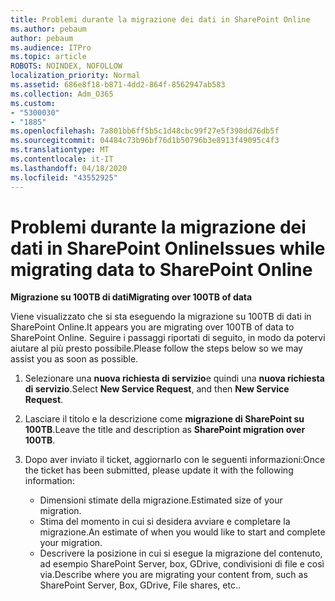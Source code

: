 ```yaml
---
title: Problemi durante la migrazione dei dati in SharePoint Online
ms.author: pebaum
author: pebaum
ms.audience: ITPro
ms.topic: article
ROBOTS: NOINDEX, NOFOLLOW
localization_priority: Normal
ms.assetid: 686e8f18-b871-4dd2-864f-8562947ab583
ms.collection: Adm_O365
ms.custom:
- "5300030"
- "1885"
ms.openlocfilehash: 7a801bb6ff5b5c1d48cbc99f27e5f398dd76db5f
ms.sourcegitcommit: 04484c73b96bf76d1b50796b3e8913f49095c4f3
ms.translationtype: MT
ms.contentlocale: it-IT
ms.lasthandoff: 04/18/2020
ms.locfileid: "43552925"
---
```

# <a name="issues-while-migrating-data-to-sharepoint-online"></a><span data-ttu-id="0dda0-102">Problemi durante la migrazione dei dati in SharePoint Online</span><span class="sxs-lookup"><span data-stu-id="0dda0-102">Issues while migrating data to SharePoint Online</span></span>

<span data-ttu-id="0dda0-103">**Migrazione su 100TB di dati**</span><span class="sxs-lookup"><span data-stu-id="0dda0-103">**Migrating over 100TB of data**</span></span>

<span data-ttu-id="0dda0-104">Viene visualizzato che si sta eseguendo la migrazione su 100TB di dati in SharePoint Online.</span><span class="sxs-lookup"><span data-stu-id="0dda0-104">It appears you are migrating over 100TB of data to SharePoint Online.</span></span> <span data-ttu-id="0dda0-105">Seguire i passaggi riportati di seguito, in modo da potervi aiutare al più presto possibile.</span><span class="sxs-lookup"><span data-stu-id="0dda0-105">Please follow the steps below so we may assist you as soon as possible.</span></span> 

1. <span data-ttu-id="0dda0-106">Selezionare una **nuova richiesta di servizio**e quindi una **nuova richiesta di servizio**.</span><span class="sxs-lookup"><span data-stu-id="0dda0-106">Select **New Service Request**, and then **New Service Request**.</span></span> 
2. <span data-ttu-id="0dda0-107">Lasciare il titolo e la descrizione come **migrazione di SharePoint su 100TB**.</span><span class="sxs-lookup"><span data-stu-id="0dda0-107">Leave the title and description as **SharePoint migration over 100TB**.</span></span>
3. <span data-ttu-id="0dda0-108">Dopo aver inviato il ticket, aggiornarlo con le seguenti informazioni:</span><span class="sxs-lookup"><span data-stu-id="0dda0-108">Once the ticket has been submitted, please update it with the following information:</span></span> 

    - <span data-ttu-id="0dda0-109">Dimensioni stimate della migrazione.</span><span class="sxs-lookup"><span data-stu-id="0dda0-109">Estimated size of your migration.</span></span>
    - <span data-ttu-id="0dda0-110">Stima del momento in cui si desidera avviare e completare la migrazione.</span><span class="sxs-lookup"><span data-stu-id="0dda0-110">An estimate of when you would like to start and complete your migration.</span></span>
    - <span data-ttu-id="0dda0-111">Descrivere la posizione in cui si esegue la migrazione del contenuto, ad esempio SharePoint Server, box, GDrive, condivisioni di file e così via.</span><span class="sxs-lookup"><span data-stu-id="0dda0-111">Describe where you are migrating your content from, such as SharePoint Server, Box, GDrive, File shares, etc..</span></span>
